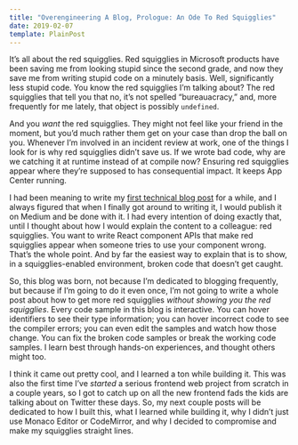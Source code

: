```yaml
---
title: "Overengineering A Blog, Prologue: An Ode To Red Squigglies"
date: 2019-02-07
template: PlainPost
---
```


It’s all about the red squigglies. Red squigglies in Microsoft products have been saving me from looking stupid since the second grade, and now they save me from writing stupid code on a minutely basis. Well, significantly less stupid code. You know the red squigglies I’m talking about? The red squigglies that tell you that no, it’s not spelled “bureauacracy,” and, more frequently for me lately, that object is possibly `undefined`.

And you _want_ the red squigglies. They might not feel like your friend in the moment, but you’d much rather them get on your case than drop the ball on you. Whenever I’m involved in an incident review at work, one of the things I look for is why red squigglies didn’t save us. If we wrote bad code, why are we catching it at runtime instead of at compile now? Ensuring red squigglies appear where they’re supposed to has consequential impact. It keeps App Center running.

I had been meaning to write my [first technical blog post](/expressive-react-component-apis-with-discriminated-unions) for a while, and I always figured that when I finally got around to writing it, I would publish it on Medium and be done with it. I had every intention of doing exactly that, until I thought about how I would explain the content to a colleague: red squigglies. You want to write React component APIs that make red squigglies appear when someone tries to use your component wrong. That’s the whole point. And by far the easiest way to explain that is to show, in a squigglies-enabled environment, broken code that doesn’t get caught.

So, this blog was born, not because I’m dedicated to blogging frequently, but because if I’m going to do it even once, I’m not going to write a whole post about how to get more red squigglies _without showing you the red squigglies_. Every code sample in this blog is interactive. You can hover identifiers to see their type information; you can hover incorrect code to see the compiler errors; you can even edit the samples and watch how those change. You can fix the broken code samples or break the working code samples. I learn best through hands-on experiences, and thought others might too.

I think it came out pretty cool, and I learned a ton while building it. This was also the first time I’ve _started_ a serious frontend web project from scratch in a couple years, so I got to catch up on all the new frontend fads the kids are talking about on Twitter these days. So, my next couple posts will be dedicated to how I built this, what I learned while building it, why I didn’t just use Monaco Editor or CodeMirror, and why I decided to compromise and make my squigglies straight lines.
